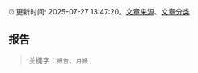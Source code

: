 :alarm_clock: 更新时间: 2025-07-27 13:47:20。[文章来源](/README.md)、[文章分类](/TAGS.md)

## 报告


> 关键字：`报告`、`月报`




